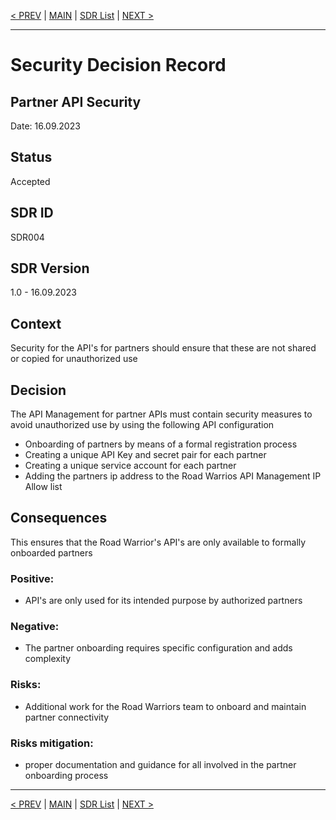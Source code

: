 [< PREV](SDR003.md) | [MAIN](../README.md) | [SDR List](README.md) | [NEXT >](SDR005.md)


---

# Security Decision Record
## Partner API Security
Date: 16.09.2023

## Status
Accepted

## SDR ID
SDR004

## SDR Version
1.0 - 16.09.2023

## Context
Security for the API's for partners should ensure that these are not shared or copied for unauthorized use

## Decision
The API Management for partner APIs must contain security measures to avoid unauthorized use by using the following API configuration
- Onboarding of partners by means of a formal registration process
- Creating a unique API Key and secret pair for each partner
- Creating a unique service account for each partner
- Adding the partners ip address to the Road Warrios API Management IP Allow list

## Consequences
This ensures that the Road Warrior's API's are only available to formally onboarded partners

### Positive:
- API's are only used for its intended purpose by authorized partners

### Negative:
- The partner onboarding requires specific configuration and adds complexity

### Risks:
- Additional work for the Road Warriors team to onboard and maintain partner connectivity

### Risks mitigation:
- proper documentation and guidance for all involved in the partner onboarding process

------

[< PREV](SDR003.md) | [MAIN](../README.md) | [SDR List](README.md) | [NEXT >](SDR005.md)
